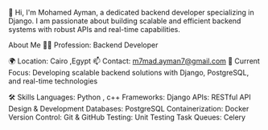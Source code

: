 👋 Hi, I'm Mohamed Ayman, a dedicated backend developer specializing in Django. I am passionate about building scalable and efficient backend systems with robust APIs and real-time capabilities.

About Me
👨‍💻 Profession: Backend Developer

🌍 Location: Cairo ,Egypt
📫 Contact: m7mad.ayman7@gmail.com 
🔧 Current Focus: Developing scalable backend solutions with Django, PostgreSQL, and real-time technologies

🛠️ Skills
Languages: Python , c++ 
Frameworks: Django
APIs: RESTful API Design & Development
Databases: PostgreSQL
Containerization: Docker
Version Control: Git & GitHub
Testing: Unit Testing
Task Queues: Celery
